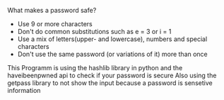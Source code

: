 What makes a password safe?
- Use 9 or more characters
- Don't do common substitutions such as e = 3 or i = 1
- Use a mix of letters(upper- and lowercase), numbers and special characters
- Don't use the same password (or variations of it) more than once


This Programm is using the hashlib library in python and the haveibeenpwned api to check if your password is secure 
Also using the getpass library to not show the input because a password is sensetive information






